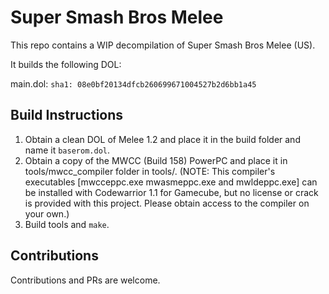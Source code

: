 # Super Smash Bros Melee

This repo contains a WIP decompilation of Super Smash Bros Melee (US).

It builds the following DOL:

main.dol: `sha1: 08e0bf20134dfcb260699671004527b2d6bb1a45`

## Build Instructions

1. Obtain a clean DOL of Melee 1.2 and place it in the build folder and name it `baserom.dol`.
2. Obtain a copy of the MWCC (Build 158) PowerPC and place it in tools/mwcc_compiler folder in tools/. (NOTE: This compiler's executables [mwcceppc.exe mwasmeppc.exe and mwldeppc.exe] can be installed with Codewarrior 1.1 for Gamecube, but no license or crack is provided with this project. Please obtain access to the compiler on your own.)
3. Build tools and `make`.

## Contributions

Contributions and PRs are welcome.

